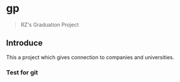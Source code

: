 # gp

> RZ's Graduation Project

## Introduce

This a project which gives connection to companies and universities.

### Test for git